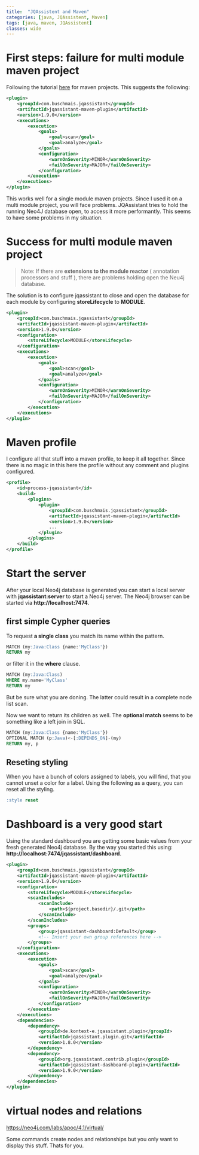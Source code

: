 ```yaml
---
title:  "JQAssistent and Maven"
categories: [java, JQAssistent, Maven]
tags: [java, maven, JQAssistent]
classes: wide
---
```


# First steps: failure for multi module maven project

Following the tutorial [here](https://jqassistant.org/get-started/) for maven projects. This suggests the following: 

```xml
<plugin>
    <groupId>com.buschmais.jqassistant</groupId>
    <artifactId>jqassistant-maven-plugin</artifactId>
    <version>1.9.0</version>
    <executions>
        <execution>
            <goals>
                <goal>scan</goal>
                <goal>analyze</goal>
            </goals>
            <configuration>
                <warnOnSeverity>MINOR</warnOnSeverity>
                <failOnSeverity>MAJOR</failOnSeverity>
            </configuration>
        </execution>
    </executions>
</plugin>
```
This works well for a single module maven projects. Since I used it on a multi module project, you will face problems. JQAssistant tries to hold the running Neo4J database open, to access it more performantly. This seems to have some problems in my situation. 

# Success for multi module maven project

> Note: If there are **extensions to the module reactor** ( annotation processors and stuff ), there are problems holding open the Neu4j database.

The solution is to configure jqassistant to close and open the database for each module by configuring **storeLifecycle** to **MODULE**.

```xml
<plugin>
    <groupId>com.buschmais.jqassistant</groupId>
    <artifactId>jqassistant-maven-plugin</artifactId>
    <version>1.9.0</version>
    <configuration>
        <storeLifecycle>MODULE</storeLifecycle>
    </configuration>
    <executions>
        <execution>
            <goals>
                <goal>scan</goal>
                <goal>analyze</goal>
            </goals>
            <configuration>
                <warnOnSeverity>MINOR</warnOnSeverity>
                <failOnSeverity>MAJOR</failOnSeverity>
            </configuration>
        </execution>
    </executions>
</plugin>
```

# Maven profile

I configure all that stuff into a maven profile, to keep it all together. Since there is no magic in this here the profile without any comment and plugins configured.

```xml
<profile>
    <id>process-jqassistant</id>
    <build>
        <plugins>
            <plugin>
                <groupId>com.buschmais.jqassistant</groupId>
                <artifactId>jqassistant-maven-plugin</artifactId>
                <version>1.9.0</version>
                ...
            </plugin>
        </plugins>
    </build>
</profile>
```

# Start the server

After your local Neo4j database is generated you can start a local server with **jqassistant:server** to start a Neo4j server. The Neo4j browser can be started via **http://localhost:7474**.

## first simple Cypher queries

To request **a single class** you match its name within the pattern.
```sql
MATCH (my:Java:Class {name:'MyClass'})
RETURN my
```
or filter it in the **where** clause.

```sql
MATCH (my:Java:Class)
WHERE my.name='MyClass'
RETURN my
```

But be sure what you are doning. The latter could result in a complete node list scan.

Now we want to return its children as well. The **optional match** seems to be something like a left join in SQL.

```sql
MATCH (my:Java:Class {name:'MyClass'})
OPTIONAL MATCH (p:Java)<-[:DEPENDS_ON]-(my)
RETURN my, p
```

## Reseting styling

When you have a bunch of colors assigned to labels, you will find, that you cannot unset a color for a label. Using the following as a query, you can reset all the styling.

```sql
:style reset
```

# Dashboard is a very good start

Using the standard dashboard you are getting some basic values from your fresh generated Neo4j database. By the way you started this using: **http://localhost:7474/jqassistant/dashboard**.

```xml
<plugin>
    <groupId>com.buschmais.jqassistant</groupId>
    <artifactId>jqassistant-maven-plugin</artifactId>
    <version>1.9.0</version>
    <configuration>
        <storeLifecycle>MODULE</storeLifecycle>
        <scanIncludes>
            <scanInclude>
                <path>${project.basedir}/.git</path>
            </scanInclude>
        </scanIncludes>
        <groups>
            <group>jqassistant-dashboard:Default</group>
            <!-- Insert your own group references here -->
        </groups>
    </configuration>
    <executions>
        <execution>
            <goals>
                <goal>scan</goal>
                <goal>analyze</goal>
            </goals>
            <configuration>
                <warnOnSeverity>MINOR</warnOnSeverity>
                <failOnSeverity>MAJOR</failOnSeverity>
            </configuration>
        </execution>
    </executions>
    <dependencies>
        <dependency>
            <groupId>de.kontext-e.jqassistant.plugin</groupId>
            <artifactId>jqassistant.plugin.git</artifactId>
            <version>1.8.0</version>
        </dependency>
        <dependency>
            <groupId>org.jqassistant.contrib.plugin</groupId>
            <artifactId>jqassistant-dashboard-plugin</artifactId>
            <version>1.9.0</version>
        </dependency>
    </dependencies>
</plugin>
```


# virtual nodes and relations

https://neo4j.com/labs/apoc/4.1/virtual/

Some commands create nodes and relationships but you only want to display this stuff. Thats for you.